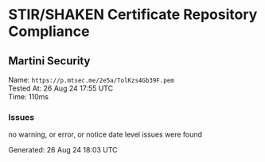 # STIR/SHAKEN Certificate Repository Compliance

## Martini Security

Name: `https://p.mtsec.me/2e5a/TolKzs4Gb39F.pem`\
Tested At: 26 Aug 24 17:55 UTC\
Time: 110ms

### Issues

no warning, or error, or notice date level issues were found

Generated: 26 Aug 24 18:03 UTC
